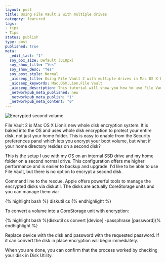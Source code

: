 ```yaml
--- 
layout: post
title: Using File Vault 2 with multiple drives
category: featured
tags: 
- tips
- Tips
status: publish
type: post
published: true
meta: 
  _edit_last: "1"
  soy_box_size: Default (310px)
  soy_show_title: "Yes"
  soy_show_desc: "Yes"
  soy_post_style: Normal
  _aioseop_title: Using File Vault 2 with multiple drives in Mac OS X Lion
  _aioseop_keywords: Mac,OSX,Lion,File Vault
  _aioseop_description: This tutorial will show you how to use File Vault 2 with several drives.
  _networkpub_meta_published: new
  _networkpub_meta_publish: "1"
  _networkpub_meta_content: "0"
---
```


<p><img title="Encrypted second volume" src="http://i.imgur.com/l2Qwp.png" /></p>

File Vault 2 is Mac OS X Lion’s new whole disk encryption system. It is baked into the OS and uses whole disk encryption to protect your entire disk, not just your home folder. This is easy to enable from the Security preferences panel which lets you encrypt your boot volume, but what if your home directory resides on a second disk?

This is the setup I use with my OS on an internal SSD drive and my home folder on a second normal drive. This configuration offers me higher performance and is easier to backup and upgrade. I'd like to be able to use File Vault, but there is no option to encrypt a second disk.

Command line to the rescue. Apple offers powerful tools to manage the encrypted disks via diskutil. The disks are actually CoreStorage units and you can manage them via:

{% highlight bash %}
diskutil cs
{% endhighlight %}

To convert a volume into a CoreStorage unit with encryption:

{% highlight bash %}diskutil cs convert [device] -passphrase [password]{% endhighlight %}

Replace device with the disk and password with the requested password. If it can convert the disk in place encryption will begin immediately.

When you are done, you can confirm that the process worked by checking your disk in Disk Utility.

